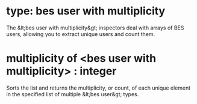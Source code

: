 # type: bes user with multiplicity

The &amp;lt;bes user with multiplicity&amp;gt; inspectors deal with arrays of BES users, allowing you to extract unique users and count them.

# multiplicity of &lt;bes user with multiplicity&gt; : integer

Sorts the list and returns the multiplicity, or count, of each unique element in the specified list of multiple &amp;lt;bes user&amp;gt; types.
